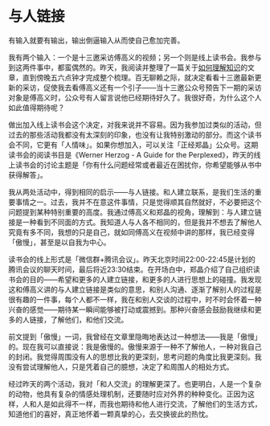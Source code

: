 # 与人链接

有输入就要有输出，输出倒逼输入从而使自己愈加完善。

我有两个输入：一个是十三邀采访傅高义的视频；另一个则是线上读书会。我参与到这两件事中，都蛮偶然的。昨天，我阅读并整理了一篇关于[如何理解知识](https://mp.weixin.qq.com/s/L6AVwHDMXIxVlGJcW4wUoA)的文章，直到傍晚五六点钟才完成整个梳理。百无聊赖之际，就决定看看十三邀最新更新的采访，促使我去看傅高义还有一个引子——当十三邀公众号预告下一期的采访对象是傅高义时，公众号有人留言说他已经期待好久了。我很好奇，为什么这个人如此值得期待呢？

做出加入线上读书会这个决定，对我来说并不容易。因为我参加过类似的活动，但过去的那些活动我都没有太深刻的印象，也没有让我特别激动的部分。而这个读书会不同，它更有「人情味」。如果你想加入，可以关注「正经郑晶」公众号。这期读书会的阅读书目是《Werner Herzog - A Guide for the Perplexed》，昨天的线上读书会的讨论主题是「你有什么问题经常或者最近在困扰你，你希望能够从书中获得解答」。

我从两处活动中，得到相同的启示——与人链接。和人建立联系，是我们生活的重要事情之一。过去，我并不在意这件事情，只是觉得顺其自然就好，不必要把这个问题提到某种特别重要的高度。我通过傅高义和郑晶的视角，理解到：与人建立链接是一种看到不同面的方式。我知道人与人各不相同的，但是我并不想去了解他人究竟有多不同，我想的只是自己，就如同傅高义在视频中讲的那样，我已经变得「傲慢」，甚至是以自我为中心。

读书会的线上形式是「微信群+腾讯会议」。昨天北京时间22:00-22:45是计划的腾讯会议的聊天时间，最后将近23:30结束。在开场白中，郑晶介绍了自己组织读书会的目的——希望和更多的人建立链接，和更多的人进行思想上的碰撞。我发现这和傅高义讲的与人建立链接是类似的意思，和别人沟通、逐渐了解别人的过程是很有趣的一件事，每个人都不一样，我在和别人交谈的过程中，时不时会怀着一种兴奋的感觉——期待某一瞬间能够被打动或震撼到。那种兴奋感会鼓励我继续和更多的人链接，了解他们，和他们交流。

前文提到「傲慢」一词，我曾经在文章里隐晦地表达过一种想法——我是「傲慢」的。现在我可以直接说：我是傲慢的。傲慢来源于一种不了解他人，一种对我自己的封闭。我觉得周围没有人的思想比我的更深刻，思考问题的角度比我更深刻。我没有尝试理解他人，只是凭着自己的臆想，决定了和周围人的相处方式。

经过昨天的两个活动，我对「和人交流」的理解更深了。也更明白，人是一个复杂的动物，他具有复杂的情感处理机制，还要随时应对外界的种种变化。正因为这样，人和人是如此得不一样，而我也期待和他人进行交流，了解他们的生活方式，知道他们的喜好，真正地怀着一颗真挚的心，去交换彼此的热忱。
